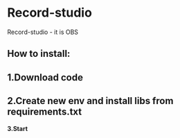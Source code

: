 # Record-studio
Record-studio - it is OBS

**How to install:**
  ---
  
  **1.Download code**
  ---
  
  **2.Create new env and install libs from requirements.txt**
  ---
  
  **3.Start**
